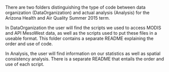 There are two folders distinguishing the type of code between data organization (DataOrganization) and actual analysis (Analysis) for the Arizona Health and Air Quality Summer 2015 term. 

In DataOrganization the user will find the scripts we used to access MODIS and API MesoWest data, as well as the scripts used to put these files in a useable format. This folder contains a separate README explaining the order and use of code.

In Analysis, the user will find information on our statistics as well as spatial consistency analysis. There is a separate README that entails the order and use of each script.


